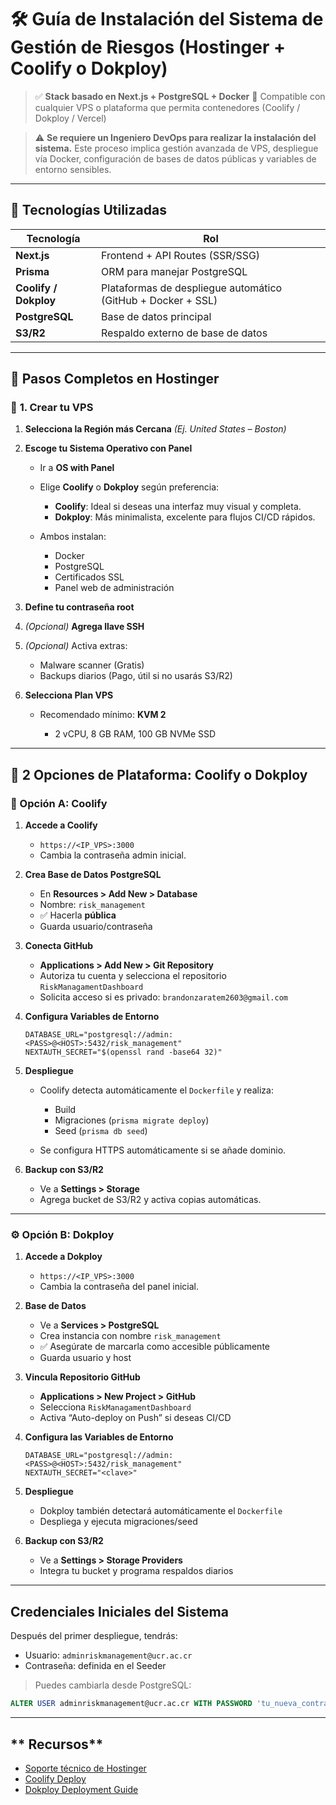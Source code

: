 # 🛠️ **Guía de Instalación del Sistema de Gestión de Riesgos (Hostinger + Coolify o Dokploy)**

> ✅ **Stack basado en Next.js + PostgreSQL + Docker**
> 🧩 Compatible con cualquier VPS o plataforma que permita contenedores (Coolify / Dokploy / Vercel)

> ⚠️ **Se requiere un Ingeniero DevOps para realizar la instalación del sistema.**
> Este proceso implica gestión avanzada de VPS, despliegue vía Docker, configuración de bases de datos públicas y variables de entorno sensibles.


---

## 🔧 **Tecnologías Utilizadas**

| Tecnología            | Rol                                                          |
| --------------------- | ------------------------------------------------------------ |
| **Next.js**           | Frontend + API Routes (SSR/SSG)                              |
| **Prisma**            | ORM para manejar PostgreSQL                                  |
| **Coolify / Dokploy** | Plataformas de despliegue automático (GitHub + Docker + SSL) |
| **PostgreSQL**        | Base de datos principal                                      |
| **S3/R2**             | Respaldo externo de base de datos                            |

---

## 🚀 **Pasos Completos en Hostinger**

### 🔹 **1. Crear tu VPS**

1. **Selecciona la Región más Cercana**
   *(Ej. United States – Boston)*

2. **Escoge tu Sistema Operativo con Panel**

   * Ir a **OS with Panel**
   * Elige **Coolify** o **Dokploy** según preferencia:

     * **Coolify**: Ideal si deseas una interfaz muy visual y completa.
     * **Dokploy**: Más minimalista, excelente para flujos CI/CD rápidos.
   * Ambos instalan:

     * Docker
     * PostgreSQL
     * Certificados SSL
     * Panel web de administración

3. **Define tu contraseña root**

4. *(Opcional)* **Agrega llave SSH**

5. *(Opcional)* Activa extras:

   * Malware scanner (Gratis)
   * Backups diarios (Pago, útil si no usarás S3/R2)

6. **Selecciona Plan VPS**

   * Recomendado mínimo: **KVM 2**

     * 2 vCPU, 8 GB RAM, 100 GB NVMe SSD

---

## 🧩 **2 Opciones de Plataforma: Coolify o Dokploy**

### 🌿 Opción A: **Coolify**

1. **Accede a Coolify**

   * `https://<IP_VPS>:3000`
   * Cambia la contraseña admin inicial.

2. **Crea Base de Datos PostgreSQL**

   * En **Resources > Add New > Database**
   * Nombre: `risk_management`
   * ✅ Hacerla **pública**
   * Guarda usuario/contraseña

3. **Conecta GitHub**

   * **Applications > Add New > Git Repository**
   * Autoriza tu cuenta y selecciona el repositorio `RiskManagamentDashboard`
   * Solicita acceso si es privado: `brandonzaratem2603@gmail.com`

4. **Configura Variables de Entorno**

   ```env
   DATABASE_URL="postgresql://admin:<PASS>@<HOST>:5432/risk_management"
   NEXTAUTH_SECRET="$(openssl rand -base64 32)"
   ```

5. **Despliegue**

   * Coolify detecta automáticamente el `Dockerfile` y realiza:

     * Build
     * Migraciones (`prisma migrate deploy`)
     * Seed (`prisma db seed`)
   * Se configura HTTPS automáticamente si se añade dominio.

6. **Backup con S3/R2**

   * Ve a **Settings > Storage**
   * Agrega bucket de S3/R2 y activa copias automáticas.

---

### ⚙️ Opción B: **Dokploy**

1. **Accede a Dokploy**

   * `https://<IP_VPS>:3000`
   * Cambia la contraseña del panel inicial.

2. **Base de Datos**

   * Ve a **Services > PostgreSQL**
   * Crea instancia con nombre `risk_management`
   * ✅ Asegúrate de marcarla como accesible públicamente
   * Guarda usuario y host

3. **Vincula Repositorio GitHub**

   * **Applications > New Project > GitHub**
   * Selecciona `RiskManagamentDashboard`
   * Activa “Auto-deploy on Push” si deseas CI/CD

4. **Configura las Variables de Entorno**

   ```env
   DATABASE_URL="postgresql://admin:<PASS>@<HOST>:5432/risk_management"
   NEXTAUTH_SECRET="<clave>"
   ```

5. **Despliegue**

   * Dokploy también detectará automáticamente el `Dockerfile`
   * Despliega y ejecuta migraciones/seed

6. **Backup con S3/R2**

   * Ve a **Settings > Storage Providers**
   * Integra tu bucket y programa respaldos diarios

---

## **Credenciales Iniciales del Sistema**

Después del primer despliegue, tendrás:

* Usuario: `adminriskmanagement@ucr.ac.cr`
* Contraseña: definida en el Seeder

> Puedes cambiarla desde PostgreSQL:

```sql
ALTER USER adminriskmanagement@ucr.ac.cr WITH PASSWORD 'tu_nueva_contraseña_segura';
```

---
## ** Recursos**
- [Soporte técnico de Hostinger](https://www.hostinger.com/support)
- [Coolify Deploy](https://coolify.io/docs/builds/packs/dockerfile)  
- [Dokploy Deployment Guide](https://docs.dokploy.com/docs/core/applications/build-type )


